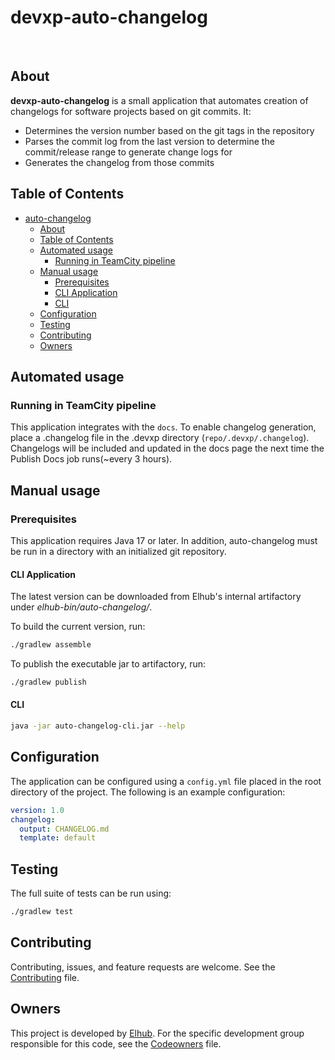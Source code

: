 # devxp-auto-changelog

[<img src="https://img.shields.io/badge/repo-github-blue" alt="">](https://github.com/elhub/devxp-auto-changelog)
[<img src="https://img.shields.io/badge/issues-jira-orange" alt="">](https://jira.elhub.cloud/issues/?jql=project%20%3D%20%22Team%20Dev%22%20AND%20component%20%3D%20devxp-auto-changelog%20AND%20status%20!%3D%20Done)
[<img src="https://teamcity.elhub.cloud/app/rest/builds/buildType:(id:DevXp_DevXpAutoChangelog_PublishDocs)/statusIcon" alt="">](https://teamcity.elhub.cloud/project/DevXp_DevXpAutoChangelog?mode=builds#all-projects)

## About

**devxp-auto-changelog** is a small application that automates creation of changelogs for software projects based on git commits. It:

* Determines the version number based on the git tags in the repository
* Parses the commit log from the last version to determine the commit/release range to generate change logs for
* Generates the changelog from those commits

## Table of Contents

- [auto-changelog](#auto-changelog)
  - [About](#about)
  - [Table of Contents](#table-of-contents)
  - [Automated usage](#automated-usage)
    - [Running in TeamCity pipeline](#running-in-teamcity-pipeline)
  - [Manual usage](#manual-usage)
    - [Prerequisites](#prerequisites)
    - [CLI Application](#cli-application)
    - [CLI](#cli)
  - [Configuration](#configuration)
  - [Testing](#testing)
  - [Contributing](#contributing)
  - [Owners](#owners)

## Automated usage

### Running in TeamCity pipeline

This application integrates with the `docs`. To enable changelog generation, place a .changelog file in the .devxp directory (`repo/.devxp/.changelog`). Changelogs will be included and updated in the docs page the next time the Publish Docs job runs(~every 3 hours).

## Manual usage

### Prerequisites

This application requires Java 17 or later. In addition, auto-changelog must be run in a directory with an initialized git repository.

#### CLI Application

The latest version can be downloaded from Elhub's internal artifactory under _elhub-bin/auto-changelog/_.

To build the current version, run:

```sh
./gradlew assemble
```

To publish the executable jar to artifactory, run:

```sh
./gradlew publish
```

#### CLI

```sh
java -jar auto-changelog-cli.jar --help
```

## Configuration

The application can be configured using a `config.yml` file placed in the root directory of the project. The following is an example configuration:

```yaml
version: 1.0
changelog:
  output: CHANGELOG.md
  template: default
```

## Testing

The full suite of tests can be run using:

```sh
./gradlew test
```

## Contributing

Contributing, issues, and feature requests are welcome. See the [Contributing](https://github.com/elhub/devxp-auto-changelog/blob/main/.github/CONTRIBUTING) file.

## Owners

This project is developed by [Elhub](https://www.elhub.no). For the specific development group responsible for this
code, see the [Codeowners](https://github.com/elhub/devxp-auto-changelog/blob/main/.github/CODEOWNERS) file.
